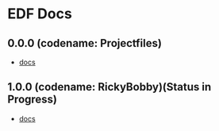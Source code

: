 # EDF Docs
## 0.0.0 (codename: Projectfiles)
* [docs](project-desc-file.md)
## 1.0.0 (codename: RickyBobby)(Status in Progress)
* [docs](edf.md)
